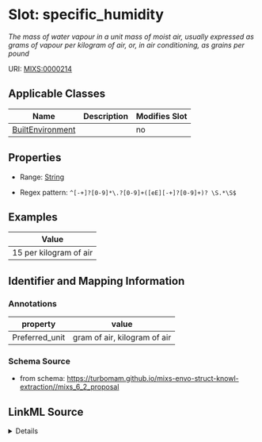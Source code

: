 # Slot: specific_humidity


_The mass of water vapour in a unit mass of moist air, usually expressed as grams of vapour per kilogram of air, or, in air conditioning, as grains per pound_



URI: [MIXS:0000214](https://w3id.org/mixs/0000214)



<!-- no inheritance hierarchy -->




## Applicable Classes

| Name | Description | Modifies Slot |
| --- | --- | --- |
[BuiltEnvironment](BuiltEnvironment.md) |  |  no  |







## Properties

* Range: [String](String.md)

* Regex pattern: `^[-+]?[0-9]*\.?[0-9]+([eE][-+]?[0-9]+)? \S.*\S$`






## Examples

| Value |
| --- |
| 15 per kilogram of air |

## Identifier and Mapping Information





### Annotations

| property | value |
| --- | --- |
| Preferred_unit | gram of air, kilogram of air |



### Schema Source


* from schema: https://turbomam.github.io/mixs-envo-struct-knowl-extraction//mixs_6_2_proposal




## LinkML Source

<details>
```yaml
name: specific_humidity
annotations:
  Preferred_unit:
    tag: Preferred_unit
    value: gram of air, kilogram of air
description: The mass of water vapour in a unit mass of moist air, usually expressed
  as grams of vapour per kilogram of air, or, in air conditioning, as grains per pound
title: specific humidity
notes:
- humidity
examples:
- value: 15 per kilogram of air
from_schema: https://turbomam.github.io/mixs-envo-struct-knowl-extraction//mixs_6_2_proposal
rank: 1000
slot_uri: MIXS:0000214
multivalued: false
alias: specific_humidity
domain_of:
- BuiltEnvironment
range: string
required: false
recommended: false
pattern: ^[-+]?[0-9]*\.?[0-9]+([eE][-+]?[0-9]+)? \S.*\S$

```
</details>
